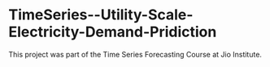 # TimeSeries--Utility-Scale-Electricity-Demand-Pridiction
This project was part of the Time Series Forecasting Course at Jio Institute.
